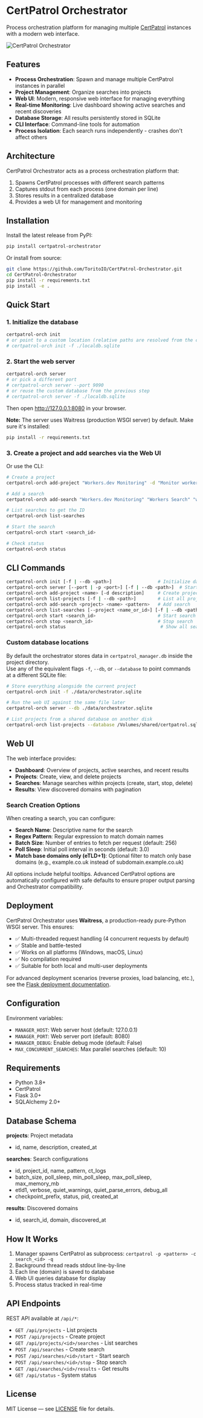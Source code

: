 # CertPatrol Orchestrator

Process orchestration platform for managing multiple [CertPatrol](https://github.com/ToritoIO/CertPatrol) instances with a modern web interface.

![CertPatrol Orchestrator](https://raw.githubusercontent.com/ToritoIO/CertPatrol-Orchestrator/main/manager/web/static/images/dashboard.png)

## Features

- **Process Orchestration**: Spawn and manage multiple CertPatrol instances in parallel
- **Project Management**: Organize searches into projects
- **Web UI**: Modern, responsive web interface for managing everything
- **Real-time Monitoring**: Live dashboard showing active searches and recent discoveries
- **Database Storage**: All results persistently stored in SQLite
- **CLI Interface**: Command-line tools for automation
- **Process Isolation**: Each search runs independently - crashes don't affect others

## Architecture

CertPatrol Orchestrator acts as a process orchestration platform that:
1. Spawns CertPatrol processes with different search patterns
2. Captures stdout from each process (one domain per line)
3. Stores results in a centralized database
4. Provides a web UI for management and monitoring

## Installation

Install the latest release from PyPI:

```bash
pip install certpatrol-orchestrator
```

Or install from source:

```bash
git clone https://github.com/ToritoIO/CertPatrol-Orchestrator.git
cd CertPatrol-Orchestrator
pip install -r requirements.txt
pip install -e .
```

## Quick Start

### 1. Initialize the database
```bash
certpatrol-orch init
# or point to a custom location (relative paths are resolved from the current directory)
# certpatrol-orch init -f ./localdb.sqlite
```

### 2. Start the web server

```bash
certpatrol-orch server
# or pick a different port
# certpatrol-orch server --port 9090
# or reuse the custom database from the previous step
# certpatrol-orch server -f ./localdb.sqlite
```

Then open http://127.0.0.1:8080 in your browser.

**Note:** The server uses Waitress (production WSGI server) by default. Make sure it's installed:
```bash
pip install -r requirements.txt
```

### 3. Create a project and add searches via the Web UI

Or use the CLI:

```bash
# Create a project
certpatrol-orch add-project "Workers.dev Monitoring" -d "Monitor workers.dev domains"

# Add a search
certpatrol-orch add-search "Workers.dev Monitoring" "Workers Search" "workers\\.dev$"

# List searches to get the ID
certpatrol-orch list-searches

# Start the search
certpatrol-orch start <search_id>

# Check status
certpatrol-orch status
```

## CLI Commands

```bash
certpatrol-orch init [-f | --db <path>]                 # Initialize database
certpatrol-orch server [--port | -p <port>] [-f | --db <path>]  # Start web server
certpatrol-orch add-project <name> [-d description]     # Create project
certpatrol-orch list-projects [-f | --db <path>]        # List all projects
certpatrol-orch add-search <project> <name> <pattern>   # Add search
certpatrol-orch list-searches [--project <name_or_id>] [-f | --db <path>]  # List searches
certpatrol-orch start <search_id>                       # Start search
certpatrol-orch stop <search_id>                        # Stop search
certpatrol-orch status                                   # Show all search statuses
```

### Custom database locations

By default the orchestrator stores data in `certpatrol_manager.db` inside the project directory.  
Use any of the equivalent flags `-f`, `--db`, or `--database` to point commands at a different SQLite file:

```bash
# Store everything alongside the current project
certpatrol-orch init -f ./data/orchestrator.sqlite

# Run the web UI against the same file later
certpatrol-orch server --db ./data/orchestrator.sqlite

# List projects from a shared database on another disk
certpatrol-orch list-projects --database /Volumes/shared/certpatrol.sqlite
```

## Web UI

The web interface provides:

- **Dashboard**: Overview of projects, active searches, and recent results
- **Projects**: Create, view, and delete projects
- **Searches**: Manage searches within projects (create, start, stop, delete)
- **Results**: View discovered domains with pagination

### Search Creation Options

When creating a search, you can configure:

- **Search Name**: Descriptive name for the search
- **Regex Pattern**: Regular expression to match domain names
- **Batch Size**: Number of entries to fetch per request (default: 256)
- **Poll Sleep**: Initial poll interval in seconds (default: 3.0)
- **Match base domains only (eTLD+1)**: Optional filter to match only base domains (e.g., example.co.uk instead of subdomain.example.co.uk)

All options include helpful tooltips. Advanced CertPatrol options are automatically configured with safe defaults to ensure proper output parsing and Orchestrator compatibility.

## Deployment

CertPatrol Orchestrator uses **Waitress**, a production-ready pure-Python WSGI server. This ensures:
- ✅ Multi-threaded request handling (4 concurrent requests by default)
- ✅ Stable and battle-tested
- ✅ Works on all platforms (Windows, macOS, Linux)
- ✅ No compilation required
- ✅ Suitable for both local and multi-user deployments

For advanced deployment scenarios (reverse proxies, load balancing, etc.), see the [Flask deployment documentation](https://flask.palletsprojects.com/en/stable/deploying/).

## Configuration

Environment variables:

- `MANAGER_HOST`: Web server host (default: 127.0.0.1)
- `MANAGER_PORT`: Web server port (default: 8080)
- `MANAGER_DEBUG`: Enable debug mode (default: False)
- `MAX_CONCURRENT_SEARCHES`: Max parallel searches (default: 10)

## Requirements

- Python 3.8+
- CertPatrol
- Flask 3.0+
- SQLAlchemy 2.0+

## Database Schema

**projects**: Project metadata
- id, name, description, created_at

**searches**: Search configurations
- id, project_id, name, pattern, ct_logs
- batch_size, poll_sleep, min_poll_sleep, max_poll_sleep, max_memory_mb
- etld1, verbose, quiet_warnings, quiet_parse_errors, debug_all
- checkpoint_prefix, status, pid, created_at

**results**: Discovered domains
- id, search_id, domain, discovered_at

## How It Works

1. Manager spawns CertPatrol as subprocess: `certpatrol -p <pattern> -c search_<id> -q`
2. Background thread reads stdout line-by-line
3. Each line (domain) is saved to database
4. Web UI queries database for display
5. Process status tracked in real-time

## API Endpoints

REST API available at `/api/*`:

- `GET /api/projects` - List projects
- `POST /api/projects` - Create project
- `GET /api/projects/<id>/searches` - List searches
- `POST /api/searches` - Create search
- `POST /api/searches/<id>/start` - Start search
- `POST /api/searches/<id>/stop` - Stop search
- `GET /api/searches/<id>/results` - Get results
- `GET /api/status` - System status

## License

MIT License — see [LICENSE](https://github.com/ToritoIO/CertPatrol-Orchestrator/blob/main/LICENSE) file for details.

